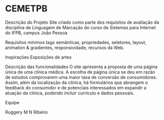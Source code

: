 # CEMETPB

Descrição do Projeto
Site criado como parte dos requisitos de avaliação da disciplina de Linguagem de Marcação do curso de Sistemas para Internet do IFPB, campus João Pessoa

Requisitos mínimos
tags semânticas, propriedades, seletores, layout, animation & gradientes, responsividade, recursos da Web.

Inspirações
Exposições de artes

Descrição das funcionalidades
O site apresenta a proposta de uma página única de uma clínica médica. A escolha de página única se deu em razão de estudos comprovarem uma maior taxa de conversão de consumidores. Assim, além da localização da clínica, há formulários que abrangem o feedback do consumidor e de potenciais interessados em expandir a atuação da clínica, podendo incluir currículo e dados pessoais.

Equipe

Ruggery M N Ribeiro
